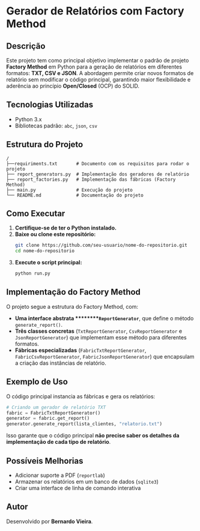 # Gerador de Relatórios com Factory Method

## Descrição

Este projeto tem como principal objetivo implementar o padrão de projeto **Factory Method** em Python para a geração de relatórios em diferentes formatos: **TXT, CSV e JSON**. A abordagem permite criar novos formatos de relatório sem modificar o código principal, garantindo maior flexibilidade e aderência ao princípio **Open/Closed** (OCP) do SOLID.

## Tecnologias Utilizadas

- Python 3.x
- Bibliotecas padrão: `abc`, `json`, `csv`

## Estrutura do Projeto

```
/
├──requiriments.txt       # Documento com os requisitos para rodar o projeto
├── report_generators.py  # Implementação dos geradores de relatório
├── report_factories.py   # Implementação das fábricas (Factory Method)
├── main.py               # Execução do projeto
└── README.md             # Documentação do projeto
```

## Como Executar

1. **Certifique-se de ter o Python instalado.**
2. **Baixe ou clone este repositório:**
   ```bash
   git clone https://github.com/seu-usuario/nome-do-repositorio.git
   cd nome-do-repositorio
   ```
3. **Execute o script principal:**
   ```bash
   python run.py
   ```

## Implementação do Factory Method

O projeto segue a estrutura do Factory Method, com:

- **Uma interface abstrata \*\*\*\*****`ReportGenerator`**, que define o método `generate_report()`.
- **Três classes concretas** (`TxtReportGenerator`, `CsvReportGenerator` e `JsonReportGenerator`) que implementam esse método para diferentes formatos.
- **Fábricas especializadas** (`FabricTxtReportGenerator`, `FabricCsvReportGenerator`, `FabricJsonReportGenerator`) que encapsulam a criação das instâncias de relatório.

## Exemplo de Uso

O código principal instancia as fábricas e gera os relatórios:

```python
# Criando um gerador de relatório TXT
fabric = FabricTxtReportGenerator()
generator = fabric.get_report()
generator.generate_report(lista_clientes, "relatorio.txt")
```

Isso garante que o código principal **não precise saber os detalhes da implementação de cada tipo de relatório**.

## Possíveis Melhorias

- Adicionar suporte a PDF (`reportlab`)
- Armazenar os relatórios em um banco de dados (`sqlite3`)
- Criar uma interface de linha de comando interativa

## Autor

Desenvolvido por **Bernardo Vieira**.

